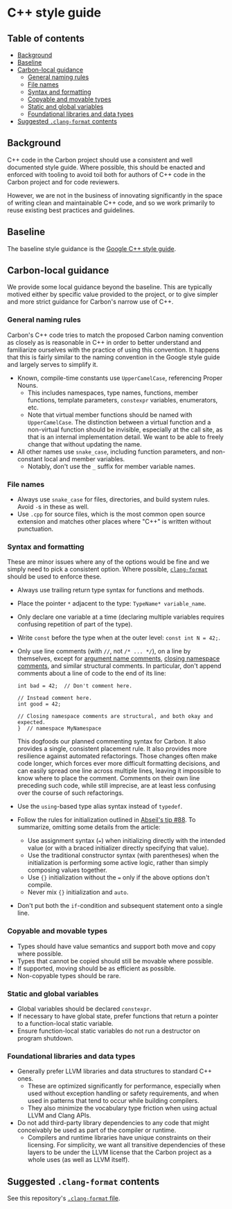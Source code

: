 # C++ style guide

<!--
Part of the Carbon Language project, under the Apache License v2.0 with LLVM
Exceptions. See /LICENSE for license information.
SPDX-License-Identifier: Apache-2.0 WITH LLVM-exception
-->

## Table of contents

<!-- toc -->

-   [Background](#background)
-   [Baseline](#baseline)
-   [Carbon-local guidance](#carbon-local-guidance)
    -   [General naming rules](#general-naming-rules)
    -   [File names](#file-names)
    -   [Syntax and formatting](#syntax-and-formatting)
    -   [Copyable and movable types](#copyable-and-movable-types)
    -   [Static and global variables](#static-and-global-variables)
    -   [Foundational libraries and data types](#foundational-libraries-and-data-types)
-   [Suggested `.clang-format` contents](#suggested-clang-format-contents)

<!-- tocstop -->

## Background

C++ code in the Carbon project should use a consistent and well documented style
guide. Where possible, this should be enacted and enforced with tooling to avoid
toil both for authors of C++ code in the Carbon project and for code reviewers.

However, we are not in the business of innovating significantly in the space of
writing clean and maintainable C++ code, and so we work primarily to reuse
existing best practices and guidelines.

## Baseline

The baseline style guidance is the
[Google C++ style guide](https://google.github.io/styleguide/cppguide.html).

## Carbon-local guidance

We provide some local guidance beyond the baseline. This are typically motived
either by specific value provided to the project, or to give simpler and more
strict guidance for Carbon's narrow use of C++.

### General naming rules

Carbon's C++ code tries to match the proposed Carbon naming convention as
closely as is reasonable in C++ in order to better understand and familiarize
ourselves with the practice of using this convention. It happens that this is
fairly similar to the naming convention in the Google style guide and largely
serves to simplify it.

-   Known, compile-time constants use `UpperCamelCase`, referencing Proper
    Nouns.
    -   This includes namespaces, type names, functions, member functions,
        template parameters, `constexpr` variables, enumerators, etc.
    -   Note that virtual member functions should be named with
        `UpperCamelCase`. The distinction between a virtual function and a
        non-virtual function should be invisible, especially at the call site,
        as that is an internal implementation detail. We want to be able to
        freely change that without updating the name.
-   All other names use `snake_case`, including function parameters, and
    non-constant local and member variables.
    -   Notably, don't use the `_` suffix for member variable names.

### File names

-   Always use `snake_case` for files, directories, and build system rules.
    Avoid `-`s in these as well.
-   Use `.cpp` for source files, which is the most common open source extension
    and matches other places where "C++" is written without punctuation.

### Syntax and formatting

These are minor issues where any of the options would be fine and we simply need
to pick a consistent option. Where possible,
[`clang-format`](#suggested-clang-format-contents) should be used to enforce
these.

-   Always use trailing return type syntax for functions and methods.
-   Place the pointer `*` adjacent to the type: `TypeName* variable_name`.
-   Only declare one variable at a time (declaring multiple variables requires
    confusing repetition of part of the type).
-   Write `const` before the type when at the outer level: `const int N = 42;`.
-   Only use line comments (with `//`, not `/* ... */`), on a line by themselves, except for
    [argument name comments](https://clang.llvm.org/extra/clang-tidy/checks/bugprone-argument-comment.html#bugprone-argument-comment),
    [closing namespace comments](https://google.github.io/styleguide/cppguide.html#Namespaces),
    and similar structural comments. In particular, don't append comments about a line of code
    to the end of its line:

    ```
    int bad = 42;  // Don't comment here.

    // Instead comment here.
    int good = 42;
    
    // Closing namespace comments are structural, and both okay and expected.
    }  // namespace MyNamespace
    ```

    This dogfoods our planned commenting syntax for Carbon. It also provides a
    single, consistent placement rule. It also provides more resilience against
    automated refactorings. Those changes often make code longer, which forces
    ever more difficult formatting decisions, and can easily spread one line
    across multiple lines, leaving it impossible to know where to place the
    comment. Comments on their own line preceding such code, while still
    imprecise, are at least less confusing over the course of such refactorings.

-   Use the `using`-based type alias syntax instead of `typedef`.
-   Follow the rules for initialization outlined in
    [Abseil's tip #88](https://abseil.io/tips/88#best-practices-for-initialization).
    To summarize, omitting some details from the article:
    -   Use assignment syntax (`=`) when initializing directly with the intended
        value (or with a braced initializer directly specifying that value).
    -   Use the traditional constructor syntax (with parentheses) when the
        initialization is performing some active logic, rather than simply
        composing values together.
    -   Use `{}` initialization without the `=` only if the above options don't
        compile.
    -   Never mix `{}` initialization and `auto`.
-   Don't put both the `if`-condition and subsequent statement onto a single
    line.

### Copyable and movable types

-   Types should have value semantics and support both move and copy where
    possible.
-   Types that cannot be copied should still be movable where possible.
-   If supported, moving should be as efficient as possible.
-   Non-copyable types should be rare.

### Static and global variables

-   Global variables should be declared `constexpr`.
-   If necessary to have global state, prefer functions that return a pointer
    to a function-local static variable.
-   Ensure function-local static variables do not run a destructor on program
    shutdown.

### Foundational libraries and data types

-   Generally prefer LLVM libraries and data structures to standard C++ ones.
    -   These are optimized significantly for performance, especially when used
        without exception handling or safety requirements, and when used in
        patterns that tend to occur while building compilers.
    -   They also minimize the vocabulary type friction when using actual LLVM
        and Clang APIs.
-   Do not add third-party library dependencies to any code that might
    conceivably be used as part of the compiler or runtime.
    -   Compilers and runtime libraries have unique constraints on their
        licensing. For simplicity, we want all transitive dependencies of these
        layers to be under the LLVM license that the Carbon project as a whole
        uses (as well as LLVM itself).

## Suggested `.clang-format` contents

See this repository's [`.clang-format` file](/.clang-format).
